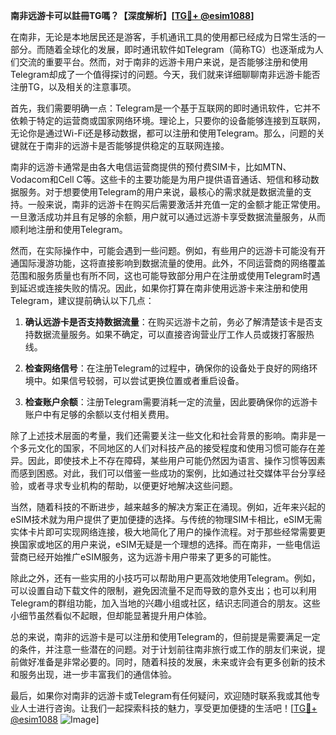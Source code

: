 **南非远游卡可以註冊TG嗎？【深度解析】[[TG💪+ @esim1088](https://t.me/s/esim1088)]**

在南非，无论是本地居民还是游客，手机通讯工具的使用都已经成为日常生活的一部分。而随着全球化的发展，即时通讯软件如Telegram（简称TG）也逐渐成为人们交流的重要平台。然而，对于南非的远游卡用户来说，是否能够注册和使用Telegram却成了一个值得探讨的问题。今天，我们就来详细聊聊南非远游卡能否注册TG，以及相关的注意事项。

首先，我们需要明确一点：Telegram是一个基于互联网的即时通讯软件，它并不依赖于特定的运营商或国家网络环境。理论上，只要你的设备能够连接到互联网，无论你是通过Wi-Fi还是移动数据，都可以注册和使用Telegram。那么，问题的关键就在于南非的远游卡是否能够提供稳定的互联网连接。

南非的远游卡通常是由各大电信运营商提供的预付费SIM卡，比如MTN、Vodacom和Cell C等。这些卡的主要功能是为用户提供语音通话、短信和移动数据服务。对于想要使用Telegram的用户来说，最核心的需求就是数据流量的支持。一般来说，南非的远游卡在购买后需要激活并充值一定的金额才能正常使用。一旦激活成功并且有足够的余额，用户就可以通过远游卡享受数据流量服务，从而顺利地注册和使用Telegram。

然而，在实际操作中，可能会遇到一些问题。例如，有些用户的远游卡可能没有开通国际漫游功能，这将直接影响到数据流量的使用。此外，不同运营商的网络覆盖范围和服务质量也有所不同，这也可能导致部分用户在注册或使用Telegram时遇到延迟或连接失败的情况。因此，如果你打算在南非使用远游卡来注册和使用Telegram，建议提前确认以下几点：

1. **确认远游卡是否支持数据流量**：在购买远游卡之前，务必了解清楚该卡是否支持数据流量服务。如果不确定，可以直接咨询营业厅工作人员或拨打客服热线。
   
2. **检查网络信号**：在注册Telegram的过程中，确保你的设备处于良好的网络环境中。如果信号较弱，可以尝试更换位置或者重启设备。

3. **检查账户余额**：注册Telegram需要消耗一定的流量，因此要确保你的远游卡账户中有足够的余额以支付相关费用。

除了上述技术层面的考量，我们还需要关注一些文化和社会背景的影响。南非是一个多元文化的国家，不同地区的人们对科技产品的接受程度和使用习惯可能存在差异。因此，即使技术上不存在障碍，某些用户可能仍然因为语言、操作习惯等因素而感到困惑。对此，我们可以借鉴一些成功的案例，比如通过社交媒体平台分享经验，或者寻求专业机构的帮助，以便更好地解决这些问题。

当然，随着科技的不断进步，越来越多的解决方案正在涌现。例如，近年来兴起的eSIM技术就为用户提供了更加便捷的选择。与传统的物理SIM卡相比，eSIM无需实体卡片即可实现网络连接，极大地简化了用户的操作流程。对于那些经常需要更换国家或地区的用户来说，eSIM无疑是一个理想的选择。而在南非，一些电信运营商已经开始推广eSIM服务，这为远游卡用户带来了更多的可能性。

除此之外，还有一些实用的小技巧可以帮助用户更高效地使用Telegram。例如，可以设置自动下载文件的限制，避免因流量不足而导致的意外支出；也可以利用Telegram的群组功能，加入当地的兴趣小组或社区，结识志同道合的朋友。这些小细节虽然看似不起眼，但却能显著提升用户体验。

总的来说，南非的远游卡是可以注册和使用Telegram的，但前提是需要满足一定的条件，并注意一些潜在的问题。对于计划前往南非旅行或工作的朋友们来说，提前做好准备是非常必要的。同时，随着科技的发展，未来或许会有更多创新的技术和服务出现，进一步丰富我们的通信体验。

最后，如果你对南非的远游卡或Telegram有任何疑问，欢迎随时联系我或其他专业人士进行咨询。让我们一起探索科技的魅力，享受更加便捷的生活吧！[[TG💪+ @esim1088](https://t.me/s/esim1088) ![Image](https://i.postimg.cc/4NQfJmqS/Snipaste-2025-05-13-00-14-12.png)]